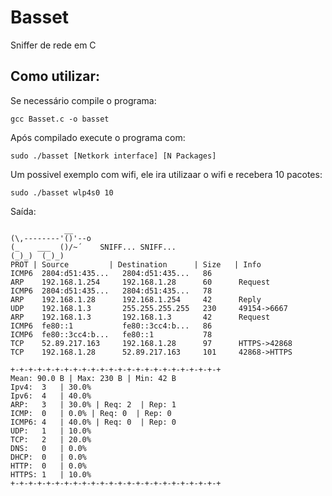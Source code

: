 # Basset

Sniffer de rede em C

## Como utilizar:

Se necessário compile o programa: 
```
gcc Basset.c -o basset
```
Após compilado execute o programa com:

```
sudo ./basset [Netkork interface] [N Packages]
```

Um possivel exemplo com wifi, ele ira utilizaar o wifi e recebera 10 pacotes:

```
sudo ./basset wlp4s0 10
```

Saída:

                __
    (\,--------'()'--o
    (_    ___  ()/~´    SNIFF... SNIFF...
    (_)_)  (_)_)
    PROT | Source         | Destination      | Size   | Info
    ICMP6  2804:d51:435...   2804:d51:435...   86                       
    ARP    192.168.1.254     192.168.1.28      60      Request
    ICMP6  2804:d51:435...   2804:d51:435...   78                     
    ARP    192.168.1.28      192.168.1.254     42      Reply
    UDP    192.168.1.3       255.255.255.255   230     49154->6667      
    ARP    192.168.1.3       192.168.1.3       42      Request
    ICMP6  fe80::1           fe80::3cc4:b...   86                     
    ICMP6  fe80::3cc4:b...   fe80::1           78                       
    TCP    52.89.217.163     192.168.1.28      97      HTTPS->42868     
    TCP    192.168.1.28      52.89.217.163     101     42868->HTTPS     

    +-+-+-+-+-+-+-+-+-+-+-+-+-+-+-+-+-+-+-+-+-+-+-+
    Mean: 90.0 B | Max: 230 B | Min: 42 B 
    Ipv4:  3   | 30.0% 
    Ipv6:  4   | 40.0% 
    ARP:   3   | 30.0% | Req: 2  | Rep: 1  
    ICMP:  0   | 0.0% | Req: 0  | Rep: 0  
    ICMP6: 4   | 40.0% | Req: 0  | Rep: 0  
    UDP:   1   | 10.0% 
    TCP:   2   | 20.0% 
    DNS:   0   | 0.0% 
    DHCP:  0   | 0.0% 
    HTTP:  0   | 0.0% 
    HTTPS: 1   | 10.0% 
    +-+-+-+-+-+-+-+-+-+-+-+-+-+-+-+-+-+-+-+-+-+-+-+

